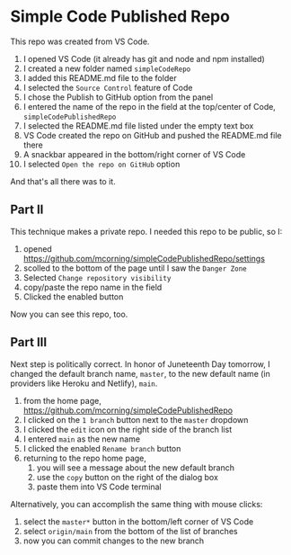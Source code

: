 # Simple Code Published Repo

This repo was created from VS Code.

1) I opened VS Code (it already has git and node and npm installed)
2) I created a new folder named `simpleCodeRepo`
3) I added this README.md file to the folder
4) I selected the `Source Control` feature of Code
5) I chose the Publish to GitHub option from the panel
6) I entered the name of the repo in the field at the top/center of Code, `simpleCodePublishedRepo`
7) I selected the README.md file listed under the empty text box
8) VS Code created the repo on GitHub and pushed the README.md file there
9) A snackbar appeared in the bottom/right corner of VS Code
10) I selected `Open the repo on GitHub` option

And that's all there was to it.

## Part II

This technique makes a private repo. I needed this repo to be public, so I:

1) opened <https://github.com/mcorning/simpleCodePublishedRepo/settings>
2) scolled to the bottom of the page until I saw the `Danger Zone`
3) Selected `Change repository visibility`
4) copy/paste the repo name in the field
5) Clicked the enabled button

Now you can see this repo, too.

## Part III

Next step is politically correct. In honor of Juneteenth Day tomorrow, I changed the default branch name, `master`, to the new default name (in providers like Heroku and Netlify), `main`.

1) from the home page, <https://github.com/mcorning/simpleCodePublishedRepo>
2) I clicked on the `1 branch` button next to the `master` dropdown
3) I clicked the `edit` icon on the right side of the branch list
4) I entered `main` as the new name
5) I clicked the enabled `Rename branch` button
6) returning to the repo home page, 
   1) you will see a message about the new default branch
   2) use the `copy` button on the right of the dialog box
   3) paste them into VS Code terminal


Alternatively, you can accomplish the same thing with mouse clicks:

1) select the `master*` button in the bottom/left corner of VS Code
2) select `origin/main` from the bottom of the list of branches
3) now you can commit changes to the new branch
